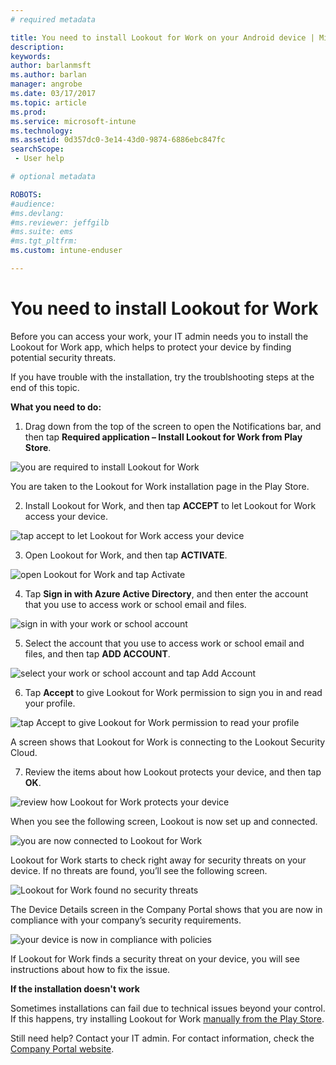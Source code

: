 ```yaml
---
# required metadata

title: You need to install Lookout for Work on your Android device | Microsoft Docs
description:
keywords:
author: barlanmsft
ms.author: barlan
manager: angrobe
ms.date: 03/17/2017
ms.topic: article
ms.prod:
ms.service: microsoft-intune
ms.technology:
ms.assetid: 0d357dc0-3e14-43d0-9874-6886ebc847fc
searchScope:
 - User help

# optional metadata

ROBOTS:  
#audience:
#ms.devlang:
#ms.reviewer: jeffgilb
#ms.suite: ems
#ms.tgt_pltfrm:
ms.custom: intune-enduser

---
```


# You need to install Lookout for Work

Before you can access your work, your IT admin needs you to install the Lookout for Work app, which helps to protect your device by finding potential security threats.

If you have trouble with the installation, try the troublshooting steps at the end of this topic.

**What you need to do:**

1.	Drag down from the top of the screen to open the Notifications bar, and then tap **Required application – Install Lookout for Work from Play Store**.

  ![you are required to install Lookout for Work](./media/lookout-required-app-install-android.png)

  You are taken to the Lookout for Work installation page in the Play Store.

2.	Install Lookout for Work, and then tap **ACCEPT** to let Lookout for Work access your device.

  ![tap accept to let Lookout for Work access your device](./media/lookout-accept-store-permissions-android.png)

3. Open Lookout for Work, and then tap **ACTIVATE**.

  ![open Lookout for Work and tap Activate](./media/lookout-activate-button-android.png)

4. Tap **Sign in with Azure Active Directory**, and then enter the account that you use to access work or school email and files.

  ![sign in with your work or school account](./media/lookout-sign-in-azure-android.png)

5. Select the account that you use to access work or school email and files, and then tap **ADD ACCOUNT**.

  ![select your work or school account and tap Add Account](./media/lookout-pick-account-android.png)

6. Tap **Accept** to give Lookout for Work permission to sign you in and read your profile.

  ![tap Accept to give Lookout for Work permission to read your profile](./media/lookout-needs-permission-to-view-profile-android.png)

  A screen shows that Lookout for Work is connecting to the Lookout Security Cloud.

7. Review the items about how Lookout protects your device, and then tap **OK**.

  ![review how Lookout for Work protects your device](./media/lookout-how-it-protects-your-device-android.png)

  When you see the following screen, Lookout is now set up and connected.

  ![you are now connected to Lookout for Work](./media/lookout-you-are-now-connected-android.png)

  Lookout for Work starts to check right away for security threats on your device. If no threats are found, you’ll see the following screen.

  ![Lookout for Work found no security threats](./media/lookout-scan-no-threats-found-android.png)

  The Device Details screen in the Company Portal shows that you are now in compliance with your company’s security requirements.

  ![your device is now in compliance with policies](./media/lookout-device-now-compliant-android.png)

  If Lookout for Work finds a security threat on your device, you will see instructions about how to fix the issue.

**If the installation doesn't work**

Sometimes installations can fail due to technical issues beyond your control. If this happens, try installing Lookout for Work [manually from the Play Store](https://play.google.com/store/apps/details?id=com.lookout.enterprise).

Still need help? Contact your IT admin. For contact information, check the [Company Portal website](http://portal.manage.microsoft.com).
